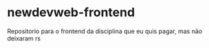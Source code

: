 # newdevweb-frontend
Repositorio para o frontend da disciplina que eu quis pagar, mas não deixaram rs 
